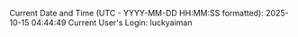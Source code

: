 Current Date and Time (UTC - YYYY-MM-DD HH:MM:SS formatted): 2025-10-15 04:44:49
Current User's Login: luckyaiman
